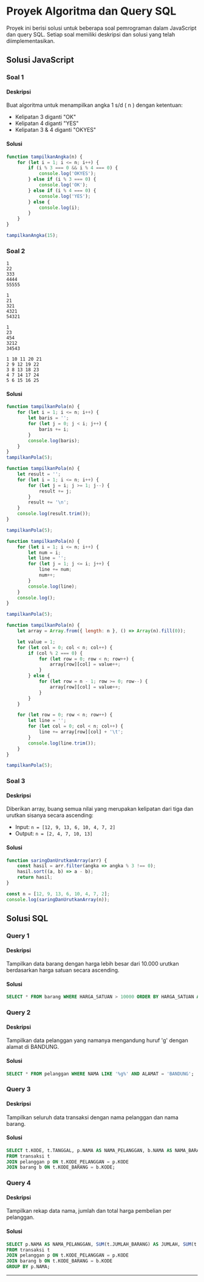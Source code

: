 
# Proyek Algoritma dan Query SQL

Proyek ini berisi solusi untuk beberapa soal pemrograman dalam JavaScript dan query SQL. Setiap soal memiliki deskripsi dan solusi yang telah diimplementasikan.

## Solusi JavaScript

### Soal 1
#### Deskripsi
Buat algoritma untuk menampilkan angka 1 s/d \( n \) dengan ketentuan:
- Kelipatan 3 diganti "OK"
- Kelipatan 4 diganti "YES"
- Kelipatan 3 & 4 diganti "OKYES"

#### Solusi

```javascript
function tampilkanAngka(n) {
    for (let i = 1; i <= n; i++) {
        if (i % 3 === 0 && i % 4 === 0) {
            console.log('OKYES');
        } else if (i % 3 === 0) {
            console.log('OK');
        } else if (i % 4 === 0) {
            console.log('YES');
        } else {
            console.log(i);
        }
    }
}

tampilkanAngka(15);  
```

### Soal 2

```
1
22
333
4444
55555
```
```
1
21
321
4321
54321
```
```
1
23
454
3212
34543
```
```
1 10 11 20 21
2 9 12 19 22
3 8 13 18 23
4 7 14 17 24
5 6 15 16 25
```

#### Solusi

```javascript
function tampilkanPola(n) {
    for (let i = 1; i <= n; i++) {
        let baris = '';
        for (let j = 0; j < i; j++) {
            baris += i;
        }
        console.log(baris);
    }
}
tampilkanPola(5); 
```
```javascript
function tampilkanPola(n) {
    let result = '';
    for (let i = 1; i <= n; i++) {
        for (let j = i; j >= 1; j--) {
            result += j;
        }
        result += '\n';
    }
    console.log(result.trim());
}

tampilkanPola(5);
```
```javascript
function tampilkanPola(n) {
    for (let i = 1; i <= n; i++) {
        let num = i;
        let line = '';
        for (let j = 1; j <= i; j++) {
            line += num;
            num++;
        }
        console.log(line);
    }
    console.log();
}

tampilkanPola(5);
```
```javascript
function tampilkanPola(n) {
    let array = Array.from({ length: n }, () => Array(n).fill(0));

    let value = 1;
    for (let col = 0; col < n; col++) {
        if (col % 2 === 0) {
            for (let row = 0; row < n; row++) {
                array[row][col] = value++;
            }
        } else {
            for (let row = n - 1; row >= 0; row--) {
                array[row][col] = value++;
            }
        }
    }

    for (let row = 0; row < n; row++) {
        let line = '';
        for (let col = 0; col < n; col++) {
            line += array[row][col] + '\t';
        }
        console.log(line.trim());
    }
}

tampilkanPola(5);
```

### Soal 3
#### Deskripsi
Diberikan array, buang semua nilai yang merupakan kelipatan dari tiga dan urutkan sisanya secara ascending:
- Input: `n = [12, 9, 13, 6, 10, 4, 7, 2]`
- Output: `n = [2, 4, 7, 10, 13]`

#### Solusi

```javascript
function saringDanUrutkanArray(arr) {
    const hasil = arr.filter(angka => angka % 3 !== 0);
    hasil.sort((a, b) => a - b);
    return hasil;
}

const n = [12, 9, 13, 6, 10, 4, 7, 2];
console.log(saringDanUrutkanArray(n)); 
```

## Solusi SQL

### Query 1
#### Deskripsi
Tampilkan data barang dengan harga lebih besar dari 10.000 urutkan berdasarkan harga satuan secara ascending.

#### Solusi

```sql
SELECT * FROM barang WHERE HARGA_SATUAN > 10000 ORDER BY HARGA_SATUAN ASC;
```

### Query 2
#### Deskripsi
Tampilkan data pelanggan yang namanya mengandung huruf 'g' dengan alamat di BANDUNG.

#### Solusi

```sql
SELECT * FROM pelanggan WHERE NAMA LIKE '%g%' AND ALAMAT = 'BANDUNG';
```

### Query 3
#### Deskripsi
Tampilkan seluruh data transaksi dengan nama pelanggan dan nama barang.

#### Solusi

```sql
SELECT t.KODE, t.TANGGAL, p.NAMA AS NAMA_PELANGGAN, b.NAMA AS NAMA_BARANG, t.JUMLAH_BARANG, (t.JUMLAH_BARANG * b.HARGA_SATUAN) AS TOTAL
FROM transaksi t
JOIN pelanggan p ON t.KODE_PELANGGAN = p.KODE
JOIN barang b ON t.KODE_BARANG = b.KODE;
```

### Query 4
#### Deskripsi
Tampilkan rekap data nama, jumlah dan total harga pembelian per pelanggan.

#### Solusi

```sql
SELECT p.NAMA AS NAMA_PELANGGAN, SUM(t.JUMLAH_BARANG) AS JUMLAH, SUM(t.JUMLAH_BARANG * b.HARGA_SATUAN) AS TOTAL_HARGA
FROM transaksi t
JOIN pelanggan p ON t.KODE_PELANGGAN = p.KODE
JOIN barang b ON t.KODE_BARANG = b.KODE
GROUP BY p.NAMA;
```

---
